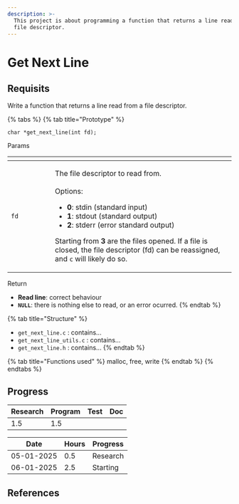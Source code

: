 ```yaml
---
description: >-
  This project is about programming a function that returns a line read from a
  file descriptor.
---
```


# Get Next Line

## Requisits

Write a function that returns a line read from a file descriptor.

{% tabs %}
{% tab title="Prototype" %}
```
char *get_next_line(int fd);
```

Params

<table data-header-hidden><thead><tr><th width="131"></th><th width="571"></th><th data-hidden></th></tr></thead><tbody><tr><td><code>fd</code></td><td><p>The file descriptor to read from. <br><br>Options: </p><ul><li><strong>0</strong>: stdin (standard input)</li><li><strong>1</strong>: stdout (standard output) </li><li><strong>2</strong>: stderr (error standard output)</li></ul><p>Starting from <strong>3</strong> are the files opened. If a file is closed, the file descriptor (fd) can be reassigned, and <code>c</code> will likely do so.</p></td><td></td></tr></tbody></table>

Return

* **Read line**: correct behaviour
* **`NULL`**: there is nothing else to read, or an error ocurred.
{% endtab %}

{% tab title="Structure" %}
* `get_next_line.c` : contains...
* `get_next_line_utils.c` : contains...
* `get_next_line.h` : contains...
{% endtab %}

{% tab title="Functions used" %}
malloc, free, write
{% endtab %}
{% endtabs %}



## Progress

| Research | Program | Test | Doc |
| -------- | ------- | ---- | --- |
| 1.5      | 1.5     |      |     |

| Date       | Hours | Progress |
| ---------- | ----- | -------- |
| 05-01-2025 | 0.5   | Research |
| 06-01-2025 | 2.5   | Starting |

##

## References

&#x20;
